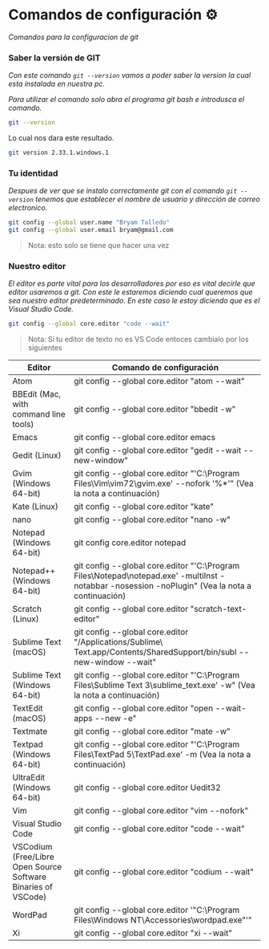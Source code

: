 # Comandos de configuración ⚙

_Comandos para la configuracion de git_

### Saber la versión de GIT

_Con este comando `git --version` vamos a poder saber la version la cual esta instalada en nuestra pc._

_Para utilizar el comando solo abra el programa git bash e introdusca el comando._

```bash
git --version
```

Lo cual nos dara este resultado.

```bash
git version 2.33.1.windows.1
```

### Tu identidad

_Despues de ver que se instalo correctamente git con el comando `git --version` tenemos que establecer el nombre de usuario y dirección de correo electronico._

```bash
git config --global user.name "Bryam Talledo"
git config --global user.email bryam@gmail.com
```

> Nota: esto solo se tiene que hacer una vez

### Nuestro editor

_El editor es parte vital para los desarrolladores por eso es vital decirle que editor usaremos a git._
_Con este le estaremos diciendo cual queremos que sea nuestro editor predeterminado. En este caso le estoy diciendo que es el Visual Studio Code._

```bash
git config --global core.editor "code --wait"
```

> Nota: Si tu editor de texto no es VS Code entoces cambialo por los siguientes

| Editor                                | Comando de configuración                                                                                                                 |
| ------------------------------------- | ---------------------------------------------------------------------------------------------------------------------------------------- |
| Atom                                  | git config --global core.editor "atom --wait"                                                                                            |
| BBEdit (Mac, with command line tools) | git config --global core.editor "bbedit -w"                                                                                              |
| Emacs                                 | git config --global core.editor emacs                                                                                                    |
| Gedit (Linux)                         | git config --global core.editor "gedit --wait --new-window"                                                                              |
| Gvim (Windows 64-bit)                 | git config --global core.editor "'C:\Program Files\Vim\vim72\gvim.exe' --nofork '%\*'" (Vea la nota a continuación)                             |
| Kate (Linux)                          | git config --global core.editor "kate"                                                                                                   |
| nano                                  | git config --global core.editor "nano -w"                                                                                                |
| Notepad (Windows 64-bit)              | git config core.editor notepad                                                                                                           |
| Notepad++ (Windows 64-bit)            | git config --global core.editor "'C:\Program Files\Notepad\notepad.exe' -multiInst -notabbar -nosession -noPlugin" (Vea la nota a continuación) |
| Scratch (Linux)                       | git config --global core.editor "scratch-text-editor"                                                                                    |
| Sublime Text (macOS)                  | git config --global core.editor "/Applications/Sublime\ Text.app/Contents/SharedSupport/bin/subl --new-window --wait"                    |
| Sublime Text (Windows 64-bit)         | git config --global core.editor "'C:\Program Files\Sublime Text 3\sublime_text.exe' -w" (Vea la nota a continuación)                            |
| TextEdit (macOS)                      | git config --global core.editor "open --wait-apps --new -e"                                                                              |
| Textmate                              | git config --global core.editor "mate -w"                                                                                                |
| Textpad (Windows 64-bit)              | git config --global core.editor "'C:\Program Files\TextPad 5\TextPad.exe' -m (Vea la nota a continuación)                                       |
| UltraEdit (Windows 64-bit)            | git config --global core.editor Uedit32                                                                                                  |
| Vim                                   | git config --global core.editor "vim --nofork"                                                                                           |
| Visual Studio Code                    | git config --global core.editor "code --wait"                                                                                            |
| VSCodium (Free/Libre Open Source Software Binaries of VSCode)                    | git config --global core.editor "codium --wait"
| WordPad             | git config --global core.editor '"C:\Program Files\Windows NT\Accessories\wordpad.exe"'"                                       |
| Xi             | git config --global core.editor "xi --wait"                                       |
